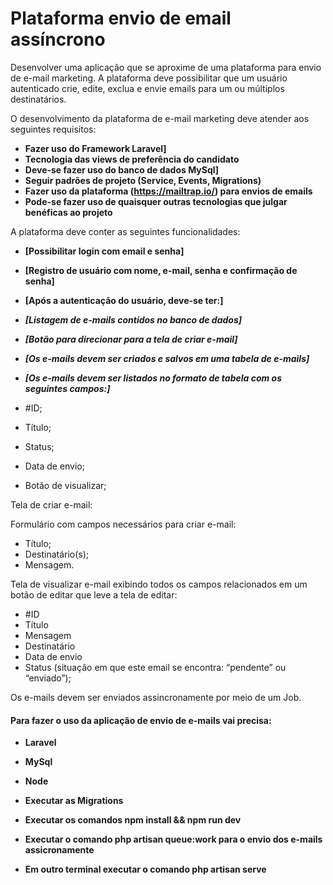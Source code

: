 # Plataforma envio de email assíncrono 


Desenvolver uma aplicação que se aproxime de uma plataforma para envio de e-mail marketing. A plataforma deve possibilitar que um usuário autenticado crie, edite, exclua e envie emails para um ou múltiplos destinatários. 

O desenvolvimento da plataforma de e-mail marketing deve atender aos seguintes requisitos:

- **Fazer uso do Framework Laravel]**
- **Tecnologia das views de preferência do candidato**
- **Deve-se fazer uso do banco de dados MySql]**
- **Seguir padrões de projeto (Service, Events, Migrations)**
- **Fazer uso da plataforma (https://mailtrap.io/) para envios de emails**
- **Pode-se fazer uso de quaisquer outras tecnologias que julgar benéficas ao projeto**


A plataforma deve conter as seguintes funcionalidades:

- **[Possibilitar login com email e senha]**
- **[Registro de usuário com nome, e-mail, senha e confirmação de senha]**
- **[Após a autenticação do usuário, deve-se ter:]**
- ***[Listagem de e-mails contidos no banco de dados]***
- ***[Botão para direcionar para a tela de criar e-mail]***
- ***[Os e-mails devem ser criados e salvos em uma tabela de e-mails]***
- ***[Os e-mails devem ser listados no formato de tabela com os seguintes campos:]***

- #ID;
- Título;
- Status;
- Data de envio;
- Botão de visualizar;

Tela de criar e-mail:

Formulário com campos necessários para criar e-mail:
- Título;
- Destinatário(s);
- Mensagem.

Tela de visualizar e-mail exibindo todos os campos relacionados em um botão de editar que leve a tela de editar:
- #ID
- Título
- Mensagem
- Destinatário
- Data de envio
- Status (situação em que este email se encontra: “pendente” ou “enviado”);

Os e-mails devem ser enviados assincronamente por meio de um Job.


#### Para fazer o uso da aplicação de envio de e-mails vai precisa:

- **Laravel**
- **MySql**
- **Node**

- **Executar as Migrations**
- **Executar os comandos npm install && npm run dev**
- **Executar o comando php artisan queue:work para o envio dos e-mails assicronamente**
- **Em outro terminal executar o comando php artisan serve**

